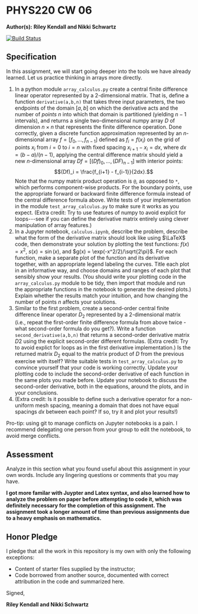 # PHYS220 CW 06

**Author(s):** **Riley Kendall and Nikki Schwartz**

[![Build Status](https://travis-ci.org/chapman-phys220-2017f/cw-06-nikki-and-riley.svg?branch=master)](https://travis-ci.org/chapman-phys220-2017f/cw-06-nikki-and-riley)

## Specification

In this assignment, we will start going deeper into the tools we have already learned. Let us practice thinking in arrays more directly.

1. In a python module ```array_calculus.py``` create a central finite difference linear operator represented by a 2-dimensional matrix. That is, define a function ```derivative(a,b,n)``` that takes three input parameters, the two endpoints of the domain $[a,b]$ on which the derivative acts and the number of *points* $n$ into which that domain is partitioned (yielding $n-1$ intervals), and returns a single two-dimensional numpy array $D$ of dimension $n\times n$ that represents the finite difference operation. Done correctly, given a discrete function approximation represented by an $n$-dimensional array $f = [f_0, \ldots, f_{n-1}]$ defined as $f_i = f(x_i)$ on the grid of points $x_i$ from $i=0$ to $i=n$ with fixed spacing $x_{i+1} - x_i = dx$, where $dx = (b-a)/(n-1)$, applying the central difference matrix should yield a new $n$-dimensional array $Df = [(Df)_0, \ldots, (DF)_{n-1}]$ with interior points: $$(Df)_i = \frac{f_{i+1} - f_{i-1}}{2dx}.$$ Note that the numpy matrix product operation is ```@```, as opposed to ```*```, which performs component-wise products. For the boundary points, use the appropriate forward or backward finite difference formula instead of the central difference formula above. Write tests of your implementation in the module ```test_array_calculus.py``` to make sure it works as you expect. (Extra credit: Try to use features of numpy to avoid explicit for loops---see if you can define the derivative matrix entirely using clever manipulation of array features.)
1. In a Jupyter notebook, ```calculus.ipynb```, describe the problem, describe what the form of the derivative matrix should look like using $\LaTeX$ code, then demonstrate your solution by plotting the test functions: $f(x) = x^2$, $s(x) = \sin(x)$, and $g(x) = \exp(-x^2/2)/\sqrt{2\pi}$. For each function, make a separate plot of the function and its derivative together, with an appropriate legend labeling the curves. Title each plot in an informative way, and choose domains and ranges of each plot that sensibly show your results. (You should write your plotting code in the ```array_calculus.py``` module to be tidy, then import that module and run the appropriate functions in the notebook to generate the desired plots.) Explain whether the results match your intuition, and how changing the number of points $n$ affects your solutions.
1. Similar to the first problem, create a second-order central finite difference linear operator $D_2$ represented by a 2-dimensional matrix (i.e., repeat the first-order finite difference formula from above twice - what second-order formula do you get?). Write a function ```second_derivative(a,b,n)``` that returns a second-order derivative matrix  $D2$ using the explicit second-order different formulas. (Extra credit: Try to avoid explict for loops as in the first derivative implementation.) Is the returned matrix $D_2$ equal to the matrix product of $D$ from the previous exercise with itself? Write suitable tests in ```test_array_calculus.py``` to convince yourself that your code is working correctly. Update your plotting code to include the second-order derivative of each function in the same plots you made before. Update your notebook to discuss the second-order derivative, both in the equations, around the plots, and in your conclusions.
1. (Extra credit: Is it possible to define such a derivative operator for a non-uniform mesh spacing, meaning a domain that does not have equal spacings $dx$ between each point? If so, try it and plot your results!)

Pro-tip: using git to manage conflicts on Jupyter notebooks is a pain. I recommend delegating one person from your group to edit the notebook, to avoid merge conflicts.

## Assessment

Analyze in this section what you found useful about this assignment in your own words. Include any lingering questions or comments that you may have.

**I got more familar with Juypter and Latex syntax, and also learned how to analyze the problem on paper before attempting to code it, which was definitely necessary for the completion of this assignment.  The assignment took a longer amount of time than previous assignments due to a heavy emphasis  on mathematics.**

## Honor Pledge

I pledge that all the work in this repository is my own with only the following exceptions:

* Content of starter files supplied by the instructor;
* Code borrowed from another source, documented with correct attribution in the code and summarized here.

Signed,

**Riley Kendall and Nikki Schwartz**
